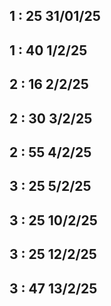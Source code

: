 ## 1 : 25 31/01/25

## 1 : 40 1/2/25

## 2 : 16 2/2/25

## 2 : 30 3/2/25

## 2 : 55 4/2/25

## 3 : 25 5/2/25

## 3 : 25 10/2/25

## 3 : 25 12/2/25

## 3 : 47 13/2/25
